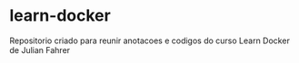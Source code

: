 # learn-docker
Repositorio criado para reunir anotacoes e codigos do curso Learn Docker de Julian Fahrer
